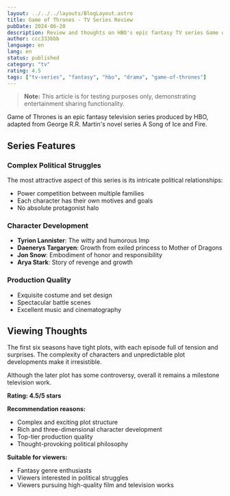 ```yaml
---
layout: ../../../layouts/BlogLayout.astro
title: Game of Thrones - TV Series Review
pubDate: 2024-06-20
description: Review and thoughts on HBO's epic fantasy TV series Game of Thrones
author: ccc333bbb
language: en
lang: en
status: published
category: "tv"
rating: 4.5
tags: ["tv-series", "fantasy", "hbo", "drama", "game-of-thrones"]
---
```


> **Note:** This article is for testing purposes only, demonstrating entertainment sharing functionality.

Game of Thrones is an epic fantasy television series produced by HBO, adapted from George R.R. Martin's novel series A Song of Ice and Fire.

## Series Features

### Complex Political Struggles
The most attractive aspect of this series is its intricate political relationships:
- Power competition between multiple families
- Each character has their own motives and goals
- No absolute protagonist halo

### Character Development
- **Tyrion Lannister**: The witty and humorous Imp
- **Daenerys Targaryen**: Growth from exiled princess to Mother of Dragons
- **Jon Snow**: Embodiment of honor and responsibility
- **Arya Stark**: Story of revenge and growth

### Production Quality
- Exquisite costume and set design
- Spectacular battle scenes
- Excellent music and cinematography

## Viewing Thoughts

The first six seasons have tight plots, with each episode full of tension and surprises. The complexity of characters and unpredictable plot developments make it irresistible.

Although the later plot has some controversy, overall it remains a milestone television work.

**Rating: 4.5/5 stars**

**Recommendation reasons:**
- Complex and exciting plot structure
- Rich and three-dimensional character development
- Top-tier production quality
- Thought-provoking political philosophy

**Suitable for viewers:**
- Fantasy genre enthusiasts
- Viewers interested in political struggles
- Viewers pursuing high-quality film and television works 